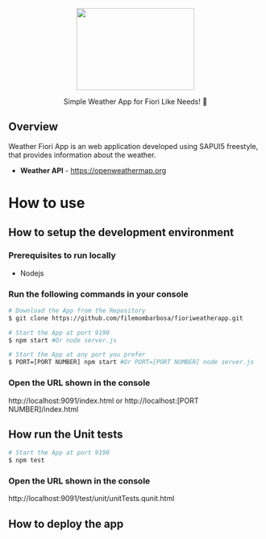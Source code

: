 <p align="center">
  <a href="#">
    <img src="https://iili.io/oRYR6J.png" width="234" height="163" alt="" />
  </a>
</p>

<p align="center">Simple Weather App for Fiori Like Needs! 🚀</p>


## Overview
Weather Fiori App is an web application developed using SAPUI5 freestyle, that provides information about the weather.

- **Weather API** - https://openweathermap.org

# How to use
## How to setup the development environment
### Prerequisites to run locally
- Nodejs

### Run the following commands in your console
```bash
# Download the App from the Repository
$ git clone https://github.com/filemombarbosa/fioriweatherapp.git

# Start the App at port 9190
$ npm start #Or node server.js

# Start the App at any port you prefer
$ PORT=[PORT NUMBER] npm start #Or PORT=[PORT NUMBER] node server.js
```

### Open the URL shown in the console
http://localhost:9091/index.html or http://localhost:[PORT NUMBER]/index.html

## How run the Unit tests 
```bash
# Start the App at port 9190
$ npm test
```
### Open the URL shown in the console
http://localhost:9091/test/unit/unitTests.qunit.html

## How to deploy the app